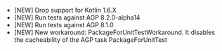- [NEW] Drop support for Kotlin 1.6.X
- [NEW] Run tests against AGP 8.2.0-alpha14
- [NEW] Run tests against AGP 8.1.0
- [NEW] New workaround: PackageForUnitTestWorkaround. It disables the cacheability of the AGP task PackageForUnitTest

